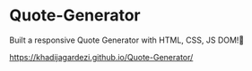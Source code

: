 # Quote-Generator
Built a responsive Quote Generator with HTML, CSS, JS DOM!🎉

https://khadijagardezi.github.io/Quote-Generator/
